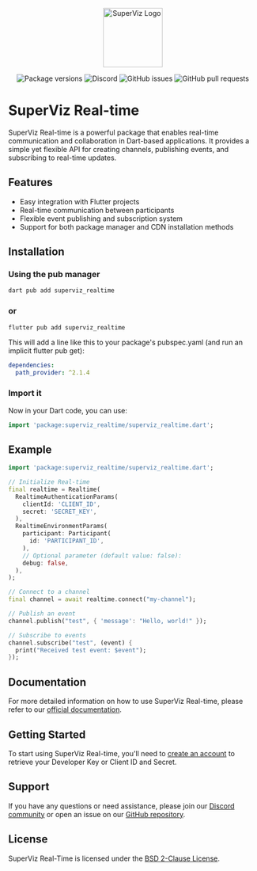 <p align="center">
  <a href="https://superviz.com/" target="blank"><img src="https://avatars.githubusercontent.com/u/56120553?s=200&v=4" width="120" alt="SuperViz Logo" /></a>
</p>

<p align="center">
  <img alt="Package versions", src="https://img.shields.io/pub/v/superviz_realtime.svg">
  <img alt="Discord" src="https://img.shields.io/discord/1171797567223378002">
  <img alt="GitHub issues" src="https://img.shields.io/github/issues-raw/superviz/superviz">
  <img alt="GitHub pull requests" src="https://img.shields.io/github/issues-pr/superviz/superviz">
</p>

# SuperViz Real-time

SuperViz Real-time is a powerful package that enables real-time communication and collaboration in Dart-based applications. It provides a simple yet flexible API for creating channels, publishing events, and subscribing to real-time updates.

## Features

- Easy integration with Flutter projects
- Real-time communication between participants
- Flexible event publishing and subscription system
- Support for both package manager and CDN installation methods

## Installation

### Using the pub manager

```bash
dart pub add superviz_realtime
```

### or

```bash
flutter pub add superviz_realtime
```

This will add a line like this to your package's pubspec.yaml (and run an implicit flutter pub get):

```yaml
dependencies:
  path_provider: ^2.1.4
```

### Import it

Now in your Dart code, you can use:

```dart
import 'package:superviz_realtime/superviz_realtime.dart';
```

## Example

```dart
import 'package:superviz_realtime/superviz_realtime.dart';

// Initialize Real-time
final realtime = Realtime(
  RealtimeAuthenticationParams(
    clientId: 'CLIENT_ID',
    secret: 'SECRET_KEY',
  ),
  RealtimeEnvironmentParams(
    participant: Participant(
      id: 'PARTICIPANT_ID',
    ),
    // Optional parameter (default value: false):
    debug: false,
  ),
);

// Connect to a channel
final channel = await realtime.connect("my-channel");

// Publish an event
channel.publish("test", { 'message': "Hello, world!" });

// Subscribe to events
channel.subscribe("test", (event) {
  print("Received test event: $event");
});
```

## Documentation

For more detailed information on how to use SuperViz Real-time, please refer to our [official documentation](https://docs.superviz.com/realtime).

## Getting Started

To start using SuperViz Real-time, you'll need to [create an account](https://dashboard.superviz.com/) to retrieve your Developer Key or Client ID and Secret.

## Support

If you have any questions or need assistance, please join our [Discord community](https://discord.gg/weZ3Bfv6WZ) or open an issue on our [GitHub repository](https://github.com/superviz/superviz).

## License

SuperViz Real-Time is licensed under the [BSD 2-Clause License](LICENSE).
